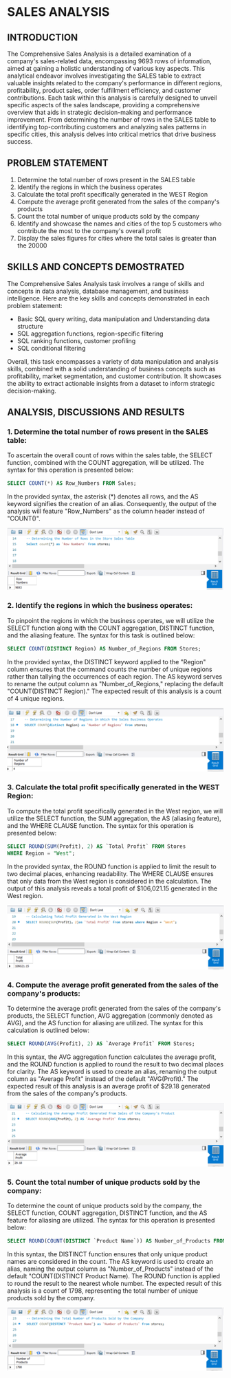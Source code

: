 # SALES ANALYSIS

## INTRODUCTION

The Comprehensive Sales Analysis is a detailed examination of a company's sales-related data, encompassing 9693 rows of information, aimed at gaining a holistic understanding of various key aspects. This analytical endeavor involves investigating the SALES table to extract valuable insights related to the company's performance in different regions, profitability, product sales, order fulfillment efficiency, and customer contributions. Each task within this analysis is carefully designed to unveil specific aspects of the sales landscape, providing a comprehensive overview that aids in strategic decision-making and performance improvement. From determining the number of rows in the SALES table to identifying top-contributing customers and analyzing sales patterns in specific cities, this analysis delves into critical metrics that drive business success. 

## PROBLEM STATEMENT
1. Determine the total number of rows present in the SALES table
2. Identify the regions in which the business operates
3. Calculate the total profit specifically generated in the WEST Region
4. Compute the average profit generated from the sales of the company's products
5. Count the total number of unique products sold by the company
6. Identify and showcase the names and cities of the top 5 customers who contribute the most to the company's overall profit
7. Display the sales figures for cities where the total sales is greater than the 20000

## SKILLS AND CONCEPTS DEMOSTRATED

The Comprehensive Sales Analysis task involves a range of skills and concepts in data analysis, database management, and business intelligence. Here are the key skills and concepts demonstrated in each problem statement:

- Basic SQL query writing, data manipulation and Understanding data structure
- SQL aggregation functions, region-specific filtering
- SQL ranking functions, customer profiling
- SQL conditional filtering

Overall, this task encompasses a variety of data manipulation and analysis skills, combined with a solid understanding of business concepts such as profitability, market segmentation, and customer contribution. It showcases the ability to extract actionable insights from a dataset to inform strategic decision-making.

## ANALYSIS, DISCUSSIONS AND RESULTS

### 1. Determine the total number of rows present in the SALES table:

To ascertain the overall count of rows within the sales table, the SELECT function, combined with the COUNT aggregation, will be utilized. The syntax for this operation is presented below:

```sql
SELECT COUNT(*) AS Row_Numbers FROM Sales;
```

In the provided syntax, the asterisk (*) denotes all rows, and the AS keyword signifies the creation of an alias. Consequently, the output of the analysis will feature "Row_Numbers" as the column header instead of "COUNT()".


![](Task4.png)

### 2. Identify the regions in which the business operates:

To pinpoint the regions in which the business operates, we will utilize the SELECT function along with the COUNT aggregation, DISTINCT function, and the aliasing feature. The syntax for this task is outlined below:

```sql
SELECT COUNT(DISTINCT Region) AS Number_of_Regions FROM Stores;
```

In the provided syntax, the DISTINCT keyword applied to the "Region" column ensures that the command counts the number of unique regions rather than tallying the occurrences of each region. The AS keyword serves to rename the output column as "Number_of_Regions," replacing the default "COUNT(DISTINCT Region)." The expected result of this analysis is a count of 4 unique regions.


![](Task4a.png)

### 3.  Calculate the total profit specifically generated in the WEST Region:

To compute the total profit specifically generated in the West region, we will utilize the SELECT function, the SUM aggregation, the AS (aliasing feature), and the WHERE CLAUSE function. The syntax for this operation is presented below:

```sql
SELECT ROUND(SUM(Profit), 2) AS `Total Profit` FROM Stores
WHERE Region = "West";
```

In the provided syntax, the ROUND function is applied to limit the result to two decimal places, enhancing readability. The WHERE CLAUSE ensures that only data from the West region is considered in the calculation. The output of this analysis reveals a total profit of $106,021.15 generated in the West region.

![](Task4b.png)

### 4. Compute the average profit generated from the sales of the company's products:

To determine the average profit generated from the sales of the company's products, the SELECT function, AVG aggregation (commonly denoted as AVG), and the AS function for aliasing are utilized. The syntax for this calculation is outlined below:

```sql
SELECT ROUND(AVG(Profit), 2) AS `Average Profit` FROM Stores;
```

In this syntax, the AVG aggregation function calculates the average profit, and the ROUND function is applied to round the result to two decimal places for clarity. The AS keyword is used to create an alias, renaming the output column as "Average Profit" instead of the default "AVG(Profit)." The expected result of this analysis is an average profit of $29.18 generated from the sales of the company's products.

![](Task4c.png)

### 5. Count the total number of unique products sold by the company:

To determine the count of unique products sold by the company, the SELECT function, COUNT aggregation, DISTINCT function, and the AS feature for aliasing are utilized. The syntax for this operation is presented below:

```sql
SELECT ROUND(COUNT(DISTINCT `Product Name`)) AS Number_of_Products FROM Stores;
```
In this syntax, the DISTINCT function ensures that only unique product names are considered in the count. The AS keyword is used to create an alias, naming the output column as "Number_of_Products" instead of the default "COUNT(DISTINCT Product Name). The ROUND function is applied to round the result to the nearest whole number. The expected result of this analysis is a count of 1798, representing the total number of unique products sold by the company.

![](Task4d.png)

















 






